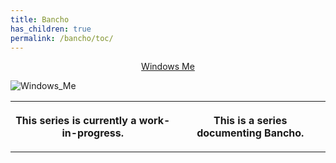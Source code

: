 ```yaml
---
title: Bancho
has_children: true
permalink: /bancho/toc/
---
```


<t><center>[Windows Me](https://osu.ppy.sh/users/28893698)</center>
<link rel="stylesheet" href=".../../profile.css"></t>

![Windows_Me](https://a.ppy.sh/28893698_q.jpeg#author "Windows_Me")

<table>
<tbody><tr>
<th>
This series is currently a work-in-progress.
</th><th>

This is a series documenting Bancho.
</table>

